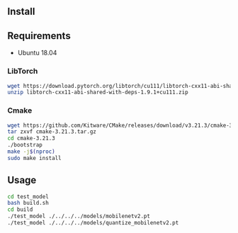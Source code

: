 ## Install

## Requirements
- Ubuntu 18.04  

### LibTorch
```bash
wget https://download.pytorch.org/libtorch/cu111/libtorch-cxx11-abi-shared-with-deps-1.9.1%2Bcu111.zip
unzip libtorch-cxx11-abi-shared-with-deps-1.9.1+cu111.zip
```

### Cmake
```bash
wget https://github.com/Kitware/CMake/releases/download/v3.21.3/cmake-3.21.3.tar.gz
tar zxvf cmake-3.21.3.tar.gz
cd cmake-3.21.3
./bootstrap
make -j$(nproc)
sudo make install
```

## Usage
```bash
cd test_model
bash build.sh
cd build
./test_model ./../../../models/mobilenetv2.pt
./test_model ./../../../models/quantize_mobilenetv2.pt
```